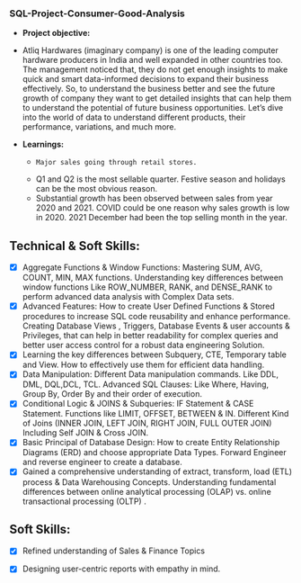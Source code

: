 ### SQL-Project-Consumer-Good-Analysis


- **Project objective:**

-  	Atliq Hardwares (imaginary company) is one of the leading computer hardware producers in India and well expanded in other countries too.
 	The management noticed that, they do not get enough insights to make quick and smart data-informed decisions to expand their business effectively.
 	So, to understand the business better and see the future growth of company they want to get detailed insights that can help them to understand the potential of future business opportunities. 
 	Let’s dive into the world of data to understand different products, their performance, variations, and much more.


- **Learnings:**
  -   	Major sales going through retail stores.
  -   Q1 and Q2 is the most sellable quarter. Festive season and holidays can be the most obvious reason.
  -   Substantial growth has been observed between sales from year 2020 and 2021. COVID could be one reason why sales growth is low in 2020. 2021 December had  been the top selling month  in the year.


## Technical & Soft Skills:
- [x]	Aggregate Functions & Window Functions: Mastering SUM, AVG, COUNT, MIN, MAX functions. Understanding key differences between window functions Like  ROW_NUMBER, RANK, and DENSE_RANK to perform advanced data analysis with Complex Data sets.
- [x]	Advanced Features: How to create User Defined Functions & Stored procedures to increase SQL code reusability and enhance performance. Creating Database Views , Triggers, Database Events & user accounts & Privileges, that can help in better readability for complex queries and better user access control for a robust data engineering Solution.
- [x]	Learning the key differences between Subquery, CTE, Temporary table and View. How to effectively use them for efficient data handling.
- [x]	 Data Manipulation: Different Data manipulation commands. Like DDL, DML, DQL,DCL, TCL. Advanced SQL Clauses: Like Where, Having, Group By, Order By and their order of execution.
- [x]	Conditional Logic & JOINS & Subqueries: IF Statement & CASE Statement. Functions like LIMIT, OFFSET, BETWEEN & IN. Different Kind of Joins (INNER JOIN, LEFT JOIN, RIGHT JOIN, FULL OUTER JOIN) Including Self JOIN & Cross JOIN.
- [x]	Basic Principal of  Database Design: How to create Entity Relationship Diagrams (ERD) and choose appropriate Data Types. Forward Engineer and reverse engineer to create a database.
- [x]	Gained a comprehensive understanding of extract, transform, load (ETL) process & Data Warehousing Concepts. Understanding fundamental differences between online analytical processing (OLAP) vs. online transactional processing (OLTP) .

## Soft Skills:
- [x]	Refined understanding of Sales & Finance Topics
- [x]	Designing user-centric reports with empathy in mind.

